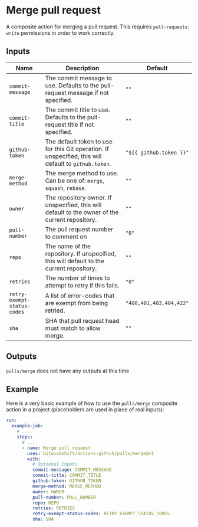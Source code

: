 # Merge pull request

<!-- These docs are generated by a tool -->

A composite action for merging a pull request.
This requires `pull-requests: write` permissions in order to work correctly.

## Inputs

| Name | Description | Default |
|------|-------------|---------|
| `commit-message` | The commit message to use. Defaults to the pull-request message if not specified.  | `""` |
| `commit-title` | The commit title to use. Defaults to the pull-request title if not specified.  | `""` |
| `github-token` | The default token to use for this Git operation. If unspecified, this will default to `github.token`.  | `"${{ github.token }}"` |
| `merge-method` | The merge method to use. Can be one of: `merge`, `squash`, `rebase`.  | `""` |
| `owner` | The repository owner. If unspecified, this will default to the owner of the current repository.  | `""` |
| `pull-number` | The pull request number to comment on | `"0"` |
| `repo` | The name of the repository. If unspecified, this will default to the current repository.  | `""` |
| `retries` | The number of times to attempt to retry if this fails.  | `"0"` |
| `retry-exempt-status-codes` | A list of error-codes that are exempt from being retried.  | `"400,401,403,404,422"` |
| `sha` | SHA that pull request head must match to allow merge.  | `""` |

## Outputs

`pulls/merge` does not have any outputs at this time

## Example

Here is a very basic example of how to use the `pulls/merge` composite action
in a project (placeholders are used in place of real inputs):

```yaml
run:
  example-job:
    # ... 
    steps:
      # ... 
      - name: Merge pull request
        uses: bitwizeshift/actions-github/pulls/merge@v1
        with:
          # Optional inputs
          commit-message: COMMIT_MESSAGE
          commit-title: COMMIT_TITLE
          github-token: GITHUB_TOKEN
          merge-method: MERGE_METHOD
          owner: OWNER
          pull-number: PULL_NUMBER
          repo: REPO
          retries: RETRIES
          retry-exempt-status-codes: RETRY_EXEMPT_STATUS_CODES
          sha: SHA
```
